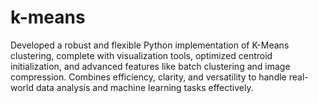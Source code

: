 # k-means
Developed a robust and flexible Python implementation of K-Means clustering, complete with visualization tools, optimized centroid initialization, and advanced features like batch clustering and image compression. Combines efficiency, clarity, and versatility to handle real-world data analysis and machine learning tasks effectively.
